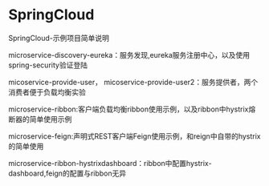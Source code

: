 # SpringCloud 
SpringCloud-示例项目简单说明

microservice-discovery-eureka：服务发现,eureka服务注册中心，以及使用spring-security验证登陆

micoservice-provide-user，
micoservice-provide-user2：服务提供者，两个消费者便于负载均衡实验

microservice-ribbon:客户端负载均衡ribbon使用示例，以及ribbon中hystrix熔断器的简单使用示例

microservice-feign:声明式REST客户端Feign使用示例，和reign中自带的hystrix的简单使用

microservice-ribbon-hystrixdashboard：ribbon中配置hystrix-dashboard,feign的配置与ribbon无异